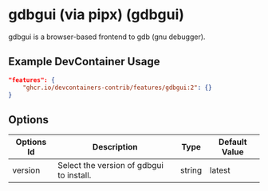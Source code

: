 
# gdbgui (via pipx) (gdbgui)

gdbgui is a browser-based frontend to gdb (gnu debugger).

## Example DevContainer Usage

```json
"features": {
    "ghcr.io/devcontainers-contrib/features/gdbgui:2": {}
}
```

## Options

| Options Id | Description | Type | Default Value |
|-----|-----|-----|-----|
| version | Select the version of gdbgui to install. | string | latest |


